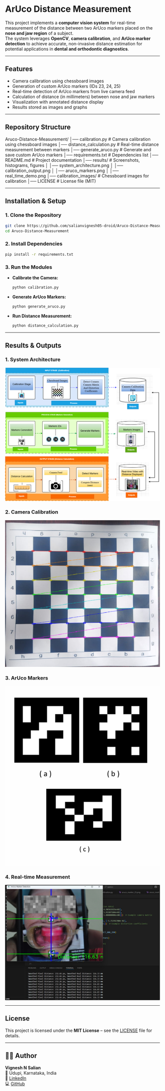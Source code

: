 # ArUco Distance Measurement

This project implements a **computer vision system** for real-time measurement of the distance between two ArUco markers placed on the **nose and jaw region** of a subject.  
The system leverages **OpenCV**, **camera calibration**, and **ArUco marker detection** to achieve accurate, non-invasive distance estimation for potential applications in **dental and orthodontic diagnostics**.

---

##  Features
-  Camera calibration using chessboard images  
-  Generation of custom ArUco markers (IDs 23, 24, 25)  
-  Real-time detection of ArUco markers from live camera feed  
-  Calculation of distance (in millimeters) between nose and jaw markers  
-  Visualization with annotated distance display  
-  Results stored as images and graphs  

---

##  Repository Structure

Aruco-Distance-Measurement/
│── calibration.py # Camera calibration using chessboard images
│── distance_calculation.py # Real-time distance measurement between markers
│── generate_aruco.py # Generate and save custom ArUco markers
│── requirements.txt # Dependencies list
│── README.md # Project documentation
│── results/ # Screenshots, histograms, figures
│ │── system_architecture.png
│ │── calibration_output.png
│ │── aruco_markers.png
│ │── real_time_demo.png
│── calibration_images/ # Chessboard images for calibration
│── LICENSE # License file (MIT)

---

##  Installation & Setup

### 1. Clone the Repository
```bash
git clone https://github.com/salianvignesh05-droid/Aruco-Distance-Measurement.git
cd Aruco-Distance-Measurement
```

### 2. Install Dependencies
```bash
pip install -r requirements.txt
```

### 3. Run the Modules
- **Calibrate the Camera:**
  ```bash
  python calibration.py
  ```
- **Generate ArUco Markers:**
  ```bash
  python generate_aruco.py
  ```
- **Run Distance Measurement:**
  ```bash
  python distance_calculation.py
  ```

---

##  Results & Outputs

### 1. System Architecture
![System Architecture](results/system_architecture.png)

### 2. Camera Calibration
![Chessboard Calibration](results/chessboard_calibration.png)

### 3. ArUco Markers
![ArUco Markers](results/aruco_markers.png)

### 4. Real-time Measurement
![Real-time Demo](results/real_time_demo.png)

---

##  License
This project is licensed under the **MIT License** – see the [LICENSE](LICENSE) file for details.

---

## 👨‍💻 Author
**Vignesh N Salian**  
📍 Udupi, Karnataka, India  
🔗 [LinkedIn](https://www.linkedin.com/in/vignesh-n-salian)  
💻 [GitHub](https://github.com/salianvignesh05-droid)




